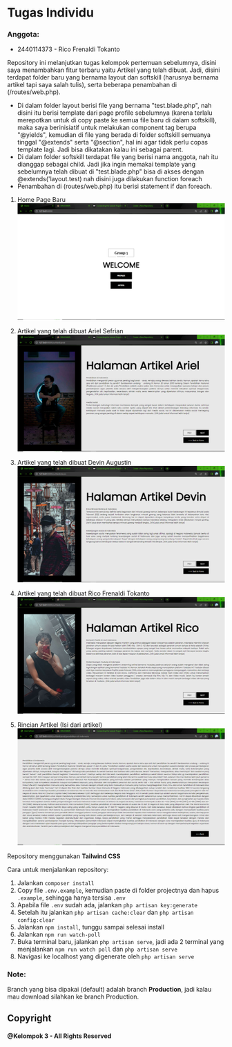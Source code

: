 # Tugas Individu

### Anggota:
- 2440114373 - Rico Frenaldi Tokanto

Repository ini melanjutkan tugas kelompok pertemuan sebelumnya, disini saya menambahkan fitur terbaru yaitu Artikel yang telah dibuat. Jadi, disini terdapat folder baru yang bernama layout dan softskill (harusnya bernama artikel tapi saya salah tulis), serta beberapa penambahan di (/routes/web.php). 
- Di dalam folder layout berisi file yang bernama "test.blade.php", nah disini itu berisi template dari page profile sebelumnya (karena terlalu merepotkan untuk di copy paste ke semua file baru di dalam softskill), maka saya berinisiatif untuk melakukan component tag berupa "@yields", kemudian di file yang berada di folder softskill semuanya tinggal "@extends" serta "@section", hal ini agar tidak perlu copas template lagi. Jadi bisa dikatakan kalau ini sebagai parent.
- Di dalam folder softskill terdapat file yang berisi nama anggota, nah itu dianggap sebagai child. Jadi jika ingin memakai template yang sebelumnya telah dibuat di "test.blade.php" bisa di akses dengan @extends('layout.test) nah disini juga dilakukan function foreach
- Penambahan di (routes/web.php) itu berisi statement if dan foreach.

1. Home Page Baru
   <img src="public/images/readme-images/home-page-new.png" alt="home page">

2. Artikel yang telah dibuat Ariel Sefrian
   <img src="public/images/readme-images/artikel-ariel.png" alt="ariel sefrian">
   
3. Artikel yang telah dibuat Devin Augustin
   <img src="public/images/readme-images/artikel-devin.png" alt="devin augustin">

4. Artikel yang telah dibuat Rico Frenaldi Tokanto
   <img src="public/images/readme-images/artikel-rico.png" alt="rico tokanto">

5. Rincian Artikel (Isi dari artikel)
   <img src="public/images/readme-images/detail-artikel.png" alt="rico tokanto">

Repository menggunakan **Tailwind CSS**

Cara untuk menjalankan repository:
1. Jalankan `composer install`
2. Copy file `.env.example`, kemudian paste di folder projectnya dan hapus `.example`, sehingga hanya tersisa `.env`
3. Apabila file `.env` sudah ada, jalankan `php artisan key:generate`
4. Setelah itu jalankan `php artisan cache:clear` dan `php artisan config:clear`
5. Jalankan `npm install`, tunggu sampai selesai install
6. Jalankan `npm run watch-poll`
7. Buka terminal baru, jalankan `php artisan serve`, jadi ada 2 terminal yang menjalankan `npm run watch poll` dan `php artisan serve`
8. Navigasi ke localhost yang digenerate oleh `php artisan serve`

### Note:
Branch yang bisa dipakai (default) adalah branch **Production**, jadi kalau mau download silahkan ke branch Production.

## Copyright
#### @Kelompok 3 - All Rights Reserved
